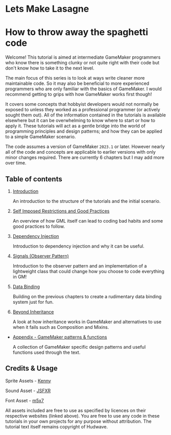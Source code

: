 # Lets Make Lasagne

# How to throw away the spaghetti code

Welcome! This tutorial is aimed at intermediate GameMaker programmers who know there is something clunky or not quite right with their code but don't know how to take it to the next level.

The main focus of this series is to look at ways write cleaner more maintainable code. So it may also be beneficial to more experienced programmers who are only familiar with the basics of GameMaker. I would recommend getting to grips with how GameMaker works first though!

It covers some concepts that hobbyist developers would not normally be exposed to unless they worked as a professional programmer (or actively sought them out). All of the information contained in the tutorials is available elsewhere but it can be overwhelming to know where to start or how to apply it. These tutorials will act as a gentle bridge into the world of programming principles and design patterns; and how they can be applied to a simple GameMaker scenario.

The code assumes a version of GameMaker `2023.1` or later. However nearly all of the code and concepts are applicable to earlier versions with only minor changes required. There are currently 6 chapters but I may add more over time.

## Table of contents
1. [Introduction](/chapter-01-introduction/chapter-01-introduction.md)

    An introduction to the structure of the tutorials and the initial scenario.

2. [Self Imposed Restrictions and Good Practices](/chapter-02-self-imposed-restrictions/chapter-02-self-imposed-restrictions.md)

    An overview of how GML itself can lead to coding bad habits and some good practices to follow.

3. [Dependency Injection](/chapter-03-dependency-injection/chapter-03-dependency-injection.md)

    Introduction to dependency injection and why it can be useful.

4. [Signals (Observer Pattern)](/chapter-04-signals/chapter-04-signals.md)

    Introduction to the observer pattern and an implementation of a lightweight class that could change how you choose to code everything in GM!

5. [Data Binding](/chapter-05-data-binding/chapter-05-data-binding.md)

    Building on the previous chapters to create a rudimentary data binding system just for fun.

6. [Beyond Inheritance](/chapter-06-beyond-inheritance/chapter-06-beyond-inheritance.md)

    A look at how inheritance works in GameMaker and alternatives to use when it fails such as Composition and Mixins.

- [Appendix - GameMaker patterns & functions](/appendix-gamemaker-patterns/appendix-gamemaker-patterns.md)

    A collection of GameMaker specific design patterns and useful functions used through the text.

## Credits & Usage

Sprite Assets - [Kenny](https://www.kenney.nl/)

Sound Asset - [JSFXR](https://sfxr.me/)

Font Asset - [m5x7](https://managore.itch.io/m5x7)

All assets included are free to use as specified by licences on their respective websites (linked above). You are free to use any code in these tutorials in your own projects for any purpose without attribution. The tutorial text itself remains copyright of Hudwave.

